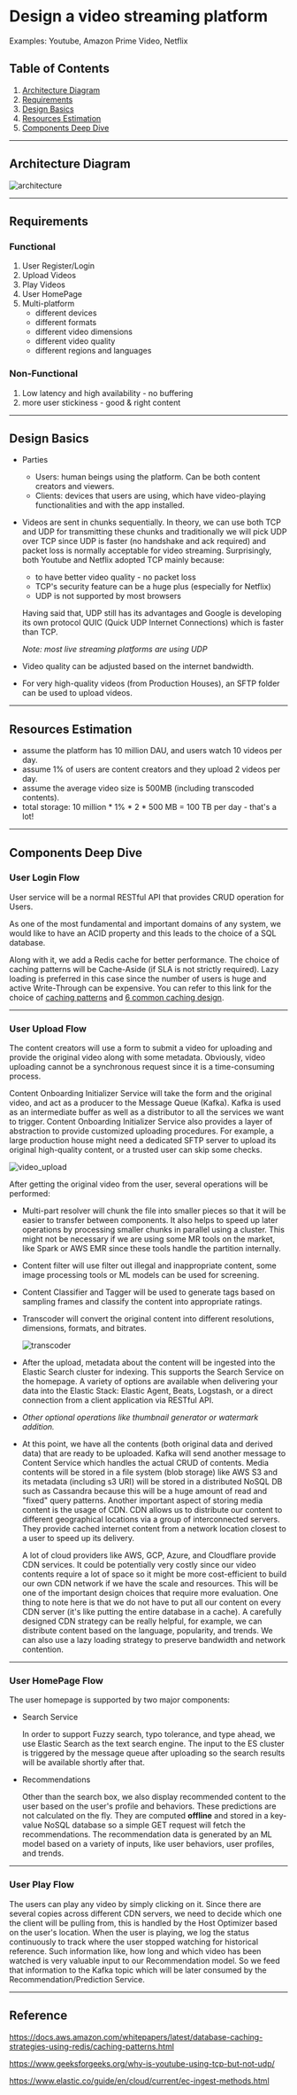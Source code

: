 # Design a video streaming platform
Examples: Youtube, Amazon Prime Video, Netflix

## Table of Contents
1. [Architecture Diagram](#architecture-diagram)
2. [Requirements](#requirements)
3. [Design Basics](#design-basics)
4. [Resources Estimation](#resources-estimation)
5. [Components Deep Dive](#components-deep-dive)

-----------------------
## Architecture Diagram
![architecture](/case-study/streaming-platform/Video%20Streaming%20Platform.jpg)

-----------------------

## Requirements
### Functional
1. User Register/Login
2. Upload Videos
3. Play Videos
4. User HomePage
5. Multi-platform
    * different devices
    * different formats
    * different video dimensions
    * different video quality
    * different regions and languages
### Non-Functional
1. Low latency and high availability - no buffering
2. more user stickiness - good & right content

-----------------------

## Design Basics
* Parties
    * Users: human beings using the platform. Can be both content creators and viewers.
    * Clients: devices that users are using, which have video-playing functionalities and with the app installed.
* Videos are sent in chunks sequentially. In theory, we can use both TCP and UDP for transmitting these chunks and traditionally we will pick UDP over TCP since UDP is faster (no handshake and ack required) and packet loss is normally acceptable for video streaming. Surprisingly, both Youtube and Netflix adopted TCP mainly because:
    * to have better video quality - no packet loss
    * TCP's security feature can be a huge plus (especially for Netflix)
    * UDP is not supported by most browsers

    Having said that, UDP still has its advantages and Google is developing its own protocol QUIC (Quick UDP Internet Connections) which is faster than TCP. 
    
    *Note: most live streaming platforms are using UDP*
* Video quality can be adjusted based on the internet bandwidth.
* For very high-quality videos (from Production Houses), an SFTP folder can be used to upload videos.

-----------------------

## Resources Estimation
* assume the platform has 10 million DAU, and users watch 10 videos per day.
* assume 1% of users are content creators and they upload 2 videos per day.
* assume the average video size is 500MB (including transcoded contents).
* total storage: 10 million * 1% * 2 * 500 MB = 100 TB per day - that's a lot!
-----------------------


## Components Deep Dive
### User Login Flow
User service will be a normal RESTful API that provides CRUD operation for Users. 

As one of the most fundamental and important domains of any system, we would like to have an ACID property and this leads to the choice of a SQL database. 

Along with it, we add a Redis cache for better performance. The choice of caching patterns will be Cache-Aside (if SLA is not strictly required). Lazy loading is preferred in this case since the number of users is huge and active Write-Through can be expensive. You can refer to this link for the choice of [caching patterns](https://docs.aws.amazon.com/whitepapers/latest/database-caching-strategies-using-redis/caching-patterns.html) and [6 common caching design](https://www.gomomento.com/blog/6-common-caching-design-patterns-to-execute-your-caching-strategy).

-----------------------

### User Upload Flow
The content creators will use a form to submit a video for uploading and provide the original video along with some metadata. Obviously, video uploading cannot be a synchronous request since it is a time-consuming process. 

Content Onboarding Initializer Service will take the form and the original video, and act as a producer to the Message Queue (Kafka). Kafka is used as an intermediate buffer as well as a distributor to all the services we want to trigger. Content Onboarding Initializer Service also provides a layer of abstraction to provide customized uploading procedures. For example, a large production house might need a dedicated SFTP server to upload its original high-quality content, or a trusted user can skip some checks. 


![video_upload](/case-study/streaming-platform/video_upload.jpg)

After getting the original video from the user, several operations will be performed:
* Multi-part resolver will chunk the file into smaller pieces so that it will be easier to transfer between components. It also helps to speed up later operations by processing smaller chunks in parallel using a cluster. This might not be necessary if we are using some MR tools on the market, like Spark or AWS EMR since these tools handle the partition internally. 
* Content filter will use filter out illegal and inappropriate content, some image processing tools or ML models can be used for screening.
* Content Classifier and Tagger will be used to generate tags based on sampling frames and classify the content into appropriate ratings.
* Transcoder will convert the original content into different resolutions, dimensions, formats, and bitrates.

    ![transcoder](/case-study/streaming-platform/transcoder.jpg)
* After the upload, metadata about the content will be ingested into the Elastic Search cluster for indexing. This supports the Search Service on the homepage. A variety of options are available when delivering your data into the Elastic Stack: Elastic Agent, Beats, Logstash, or a direct connection from a client application via RESTful API.
* *Other optional operations like thumbnail generator or watermark addition.*
* At this point, we have all the contents (both original data and derived data) that are ready to be uploaded. Kafka will send another message to Content Service which handles the actual CRUD of contents. Media contents will be stored in a file system (blob storage) like AWS S3 and its metadata (including s3 URI) will be stored in a distributed NoSQL DB such as Cassandra because this will be a huge amount of read and "fixed" query patterns. Another important aspect of storing media content is the usage of CDN. CDN allows us to distribute our content to different geographical locations via a group of interconnected servers. They provide cached internet content from a network location closest to a user to speed up its delivery.

    A lot of cloud providers like AWS, GCP, Azure, and Cloudflare provide CDN services. It could be potentially very costly since our video contents require a lot of space so it might be more cost-efficient to build our own CDN network if we have the scale and resources. This will be one of the important design choices that require more evaluation. One thing to note here is that we do not have to put all our content on every CDN server (it's like putting the entire database in a cache). A carefully designed CDN strategy can be really helpful, for example, we can distribute content based on the language, popularity, and trends. We can also use a lazy loading strategy to preserve bandwidth and network contention.

-----------------------

### User HomePage Flow
The user homepage is supported by two major components:
* Search Service

    In order to support Fuzzy search, typo tolerance, and type ahead, we use Elastic Search as the text search engine. The input to the ES cluster is triggered by the message queue after uploading so the search results will be available shortly after that. 
* Recommendations

    Other than the search box, we also display recommended content to the user based on the user's profile and behaviors. These predictions are not calculated on the fly. They are computed **offline** and stored in a key-value NoSQL database so a simple GET request will fetch the recommendations. The recommendation data is generated by an ML model based on a variety of inputs, like user behaviors, user profiles, and trends. 

-----------------------

### User Play Flow
The users can play any video by simply clicking on it. Since there are several copies across different CDN servers, we need to decide which one the client will be pulling from, this is handled by the Host Optimizer based on the user's location. When the user is playing, we log the status continuously to track where the user stopped watching for historical reference. Such information like, how long and which video has been watched is very valuable input to our Recommendation model. So we feed that information to the Kafka topic which will be later consumed by the Recommendation/Prediction Service. 


-----------------------
## Reference
https://docs.aws.amazon.com/whitepapers/latest/database-caching-strategies-using-redis/caching-patterns.html

https://www.geeksforgeeks.org/why-is-youtube-using-tcp-but-not-udp/

https://www.elastic.co/guide/en/cloud/current/ec-ingest-methods.html

